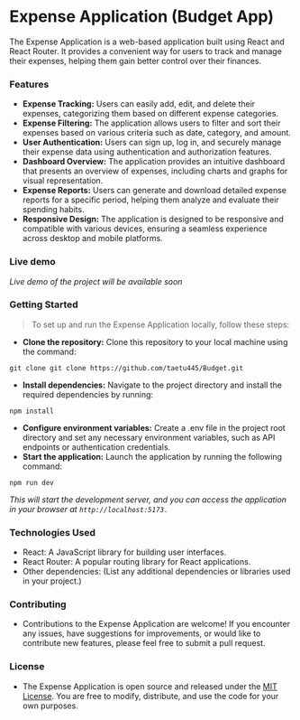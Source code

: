 # Expense Application (Budget App)

The Expense Application is a web-based application built using React and React Router. It provides a convenient way for users to track and manage their expenses, helping them gain better control over their finances.

### Features

- **Expense Tracking:** Users can easily add, edit, and delete their expenses, categorizing them based on different expense categories.
- **Expense Filtering:** The application allows users to filter and sort their expenses based on various criteria such as date, category, and amount.
- **User Authentication:** Users can sign up, log in, and securely manage their expense data using authentication and authorization features.
- **Dashboard Overview:** The application provides an intuitive dashboard that presents an overview of expenses, including charts and graphs for visual representation.
- **Expense Reports:** Users can generate and download detailed expense reports for a specific period, helping them analyze and evaluate their spending habits.
- **Responsive Design:** The application is designed to be responsive and compatible with various devices, ensuring a seamless experience across desktop and mobile platforms.

### Live demo

_Live demo of the project will be available soon_

### Getting Started

> To set up and run the Expense Application locally, follow these steps:

- **Clone the repository:** Clone this repository to your local machine using the command:

```
git clone git clone https://github.com/taetu445/Budget.git
```

- **Install dependencies:** Navigate to the project directory and install the required dependencies by running:

```
npm install
```

- **Configure environment variables:** Create a .env file in the project root directory and set any necessary environment variables, such as API endpoints or authentication credentials.
- **Start the application:** Launch the application by running the following command:

```
npm run dev
```

_This will start the development server, and you can access the application in your browser at `http://localhost:5173.`_

### Technologies Used

- React: A JavaScript library for building user interfaces.
- React Router: A popular routing library for React applications.
- Other dependencies: (List any additional dependencies or libraries used in your project.)

### Contributing

- Contributions to the Expense Application are welcome! If you encounter any issues, have suggestions for improvements, or would like to contribute new features, please feel free to submit a pull request.

### License

- The Expense Application is open source and released under the [MIT License](https://opensource.org/license/mit/). You are free to modify, distribute, and use the code for your own purposes.
